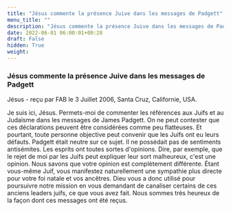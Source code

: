 ```yaml
---
title: "Jésus commente la présence Juive dans les messages de Padgett"
menu_title: ""
description: "Jésus commente la présence Juive dans les messages de Padgett"
date: 2022-06-01 06:00:01+00:28
draft: False
hidden: True
weight:
---
```

### Jésus commente la présence Juive dans les messages de Padgett

Jésus - reçu par FAB le 3 Juillet 2006, Santa Cruz, Californie, USA.

Je suis ici, Jésus.
Permets-moi de commenter les références aux Juifs et au Judaïsme dans les messages de James Padgett. On ne peut contester que ces déclarations peuvent être considérées comme peu flatteuses. Et pourtant, toute personne objective peut convenir que les Juifs ont eu leurs défauts. Padgett était neutre sur ce sujet. Il ne possédait pas de sentiments antisémites.
Les esprits ont toutes sortes d'opinions. Dire, par exemple, que le rejet de moi par les Juifs peut expliquer leur sort malheureux, c'est une opinion. Nous savons que votre opinion est complètement différente.
Étant vous-même Juif, vous manifestez naturellement une sympathie plus directe pour votre foi natale et vos ancêtres. Dieu vous a donc utilisé pour poursuivre notre mission en vous demandant de canaliser certains de ces anciens leaders juifs, ce que vous avez fait. Nous sommes très heureux de la façon dont ces messages ont été reçus.